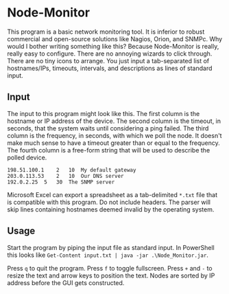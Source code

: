 # Node-Monitor

This program is a basic network monitoring tool. It is inferior to robust commercial and open-source solutions like Nagios, Orion, and SNMPc. Why would I bother writing something like this? Because Node-Monitor is really, really easy to configure. There are no annoying wizards to click through. There are no tiny icons to arrange. You just input a tab-separated list of hostnames/IPs, timeouts, intervals, and descriptions as lines of standard input.

## Input
The input to this program might look like this. The first column is the hostname or IP address of the device. The second column is the timeout, in seconds, that the system waits until considering a ping failed. The third column is the frequency, in seconds, with which we poll the node. It doesn't make much sense to have a timeout greater than or equal to the frequency. The fourth column is a free-form string that will be used to describe the polled device.

```
198.51.100.1	2	10	My default gateway
203.0.113.53	2	10	Our DNS server
192.0.2.25	5	30	The SNMP server
```

Microsoft Excel can export a spreadsheet as a tab-delimited `*.txt` file that is compatible with this program. Do not include headers. The parser will skip lines containing hostnames deemed invalid by the operating system.

## Usage
Start the program by piping the input file as standard input. In PowerShell this looks like `Get-Content input.txt | java -jar .\Node_Monitor.jar`.

Press `q` to quit the program. Press `f` to toggle fullscreen. Press `+` and `-` to resize the text and arrow keys to position the text. Nodes are sorted by IP address before the GUI gets constructed.
